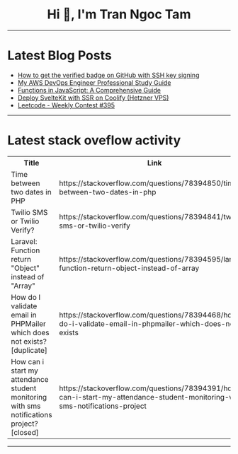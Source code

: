 <h1 align="center">Hi 👋, I'm Tran Ngoc Tam</h1>

---

# Latest Blog Posts 
<!-- BLOG-POST-LIST:START -->
- [How to get the verified badge on GitHub with SSH key signing](https://dev.to/ccoveille/how-to-get-the-verified-badge-on-github-with-ssh-key-signing-3kbe)
- [My AWS DevOps Engineer Professional Study Guide](https://dev.to/aws-builders/my-aws-devops-engineer-professional-study-guide-1p6c)
- [Functions in JavaScript: A Comprehensive Guide](https://dev.to/sadanandgadwal/functions-in-javascript-a-comprehensive-guide-40d6)
- [Deploy SvelteKit with SSR on Coolify &lpar;Hetzner VPS&rpar;](https://dev.to/mandrasch/deploy-sveltekit-with-ssr-on-coolify-hetzner-vps-24c5)
- [Leetcode - Weekly Contest #395](https://dev.to/arthurrio/leetcode-weekly-contest-395-3jg1)
<!-- BLOG-POST-LIST:END -->

---

# Latest stack oveflow activity
<table>
  <tr><th>Title</th><th>Link</th></tr>
  <!-- STACKOVERFLOW:START --><tr><td>Time between two dates in PHP</td><td>https://stackoverflow.com/questions/78394850/time-between-two-dates-in-php</td></tr><tr><td>Twilio SMS or Twilio Verify?</td><td>https://stackoverflow.com/questions/78394841/twilio-sms-or-twilio-verify</td></tr><tr><td>Laravel: Function return &quot;Object&quot; instead of &quot;Array&quot;</td><td>https://stackoverflow.com/questions/78394595/laravel-function-return-object-instead-of-array</td></tr><tr><td>How do I validate email in PHPMailer which does not exists? [duplicate]</td><td>https://stackoverflow.com/questions/78394468/how-do-i-validate-email-in-phpmailer-which-does-not-exists</td></tr><tr><td>How can i start my attendance student monitoring with sms notifications project? [closed]</td><td>https://stackoverflow.com/questions/78394391/how-can-i-start-my-attendance-student-monitoring-with-sms-notifications-project</td></tr><!-- STACKOVERFLOW:END -->
</table>

---



